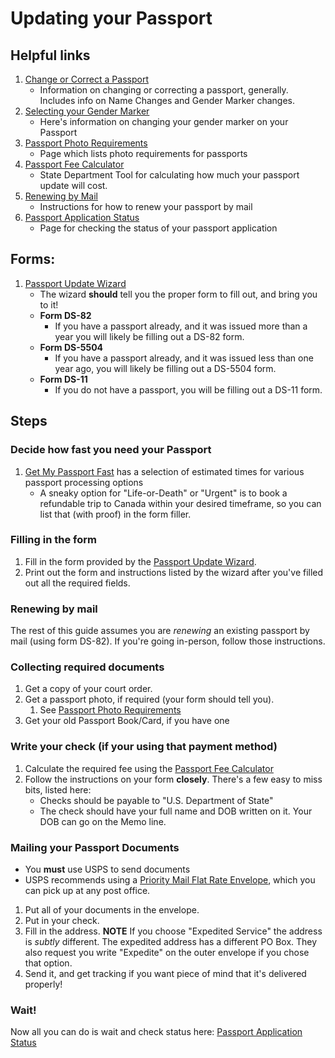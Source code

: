 # Updating your Passport

## Helpful links
1. [Change or Correct a Passport](https://travel.state.gov/content/travel/en/passports/have-passport/change-correct.html)
    - Information on changing or correcting a passport, generally. Includes info on Name Changes and Gender Marker changes.
2. [Selecting your Gender Marker](https://travel.state.gov/content/travel/en/passports/need-passport/selecting-your-gender-marker.html)
    - Here's information on changing your gender marker on your Passport
3. [Passport Photo Requirements](https://travel.state.gov/content/travel/en/passports/how-apply/photos.html)
    - Page which lists photo requirements for passports
4. [Passport Fee Calculator](https://travel.state.gov/content/travel/en/passports/how-apply/fees.html?cq_ck=1713959252608#Passport%20fee%20calculator)
    - State Department Tool for calculating how much your passport update will cost.
5. [Renewing by Mail](https://travel.state.gov/content/travel/en/passports/have-passport/renew.html#ExternalPopup)
    - Instructions for how to renew your passport by mail
6. [Passport Application Status](https://passportstatus.state.gov/)
    - Page for checking the status of your passport application
    
## Forms:
1. [Passport Update Wizard](https://pptform.state.gov/PassportWizardMain.aspx)
    - The wizard **should** tell you the proper form to fill out, and bring you to it!
    - **Form DS-82** 
        - If you have a passport already, and it was issued more than a year you will likely be filling out a DS-82 form.
    - **Form DS-5504**
        - If you have a passport already, and it was issued less than one year ago, you will likely be filling out a DS-5504 form.
    - **Form DS-11**
        - If you do not have a passport, you will be filling out a DS-11 form.

## Steps

### Decide how fast you need your Passport
1. [Get My Passport Fast](https://travel.state.gov/content/travel/en/passports/get-fast.html) has a selection of estimated times for various passport processing options
    - A sneaky option for "Life-or-Death" or "Urgent" is to book a refundable trip to Canada within your desired timeframe, so you can list that (with proof) in the form filler.

### Filling in the form
1. Fill in the form provided by the [Passport Update Wizard](https://pptform.state.gov/PassportWizardMain.aspx).
2. Print out the form and instructions listed by the wizard after you've filled out all the required fields.

### Renewing by mail
The rest of this guide assumes you are *renewing* an existing passport by mail (using form DS-82). If you're going in-person, follow those instructions.

### Collecting required documents
1. Get a copy of your court order.
2. Get a passport photo, if required (your form should tell you).
    1. See [Passport Photo Requirements](https://travel.state.gov/content/travel/en/passports/how-apply/photos.html)
3. Get your old Passport Book/Card, if you have one

### Write your check (if your using that payment method)
1. Calculate the required fee using the [Passport Fee Calculator](https://travel.state.gov/content/travel/en/passports/how-apply/fees.html?cq_ck=1713959252608#Passport%20fee%20calculator)
2. Follow the instructions on your form **closely**. There's a few easy to miss bits, listed here:
    - Checks should be payable to "U.S. Department of State"
    - The check should have your full name and DOB written on it. Your DOB can go on the Memo line.

### Mailing your Passport Documents
- You **must** use USPS to send documents
- USPS recommends using a [Priority Mail Flat Rate Envelope](https://store.usps.com/store/product/shipping-supplies/priority-mail-flat-rate-envelope-P_EP_14_F), 
which you can pick up at any post office.

1. Put all of your documents in the envelope.
2. Put in your check.
3. Fill in the address. **NOTE** If you choose "Expedited Service" the address is *subtly* different. 
The expedited address has a different PO Box. They also request you write "Expedite" on the outer envelope if you chose that option.
4. Send it, and get tracking if you want piece of mind that it's delivered properly!

### Wait!
Now all you can do is wait and check status here: [Passport Application Status](https://passportstatus.state.gov/)
